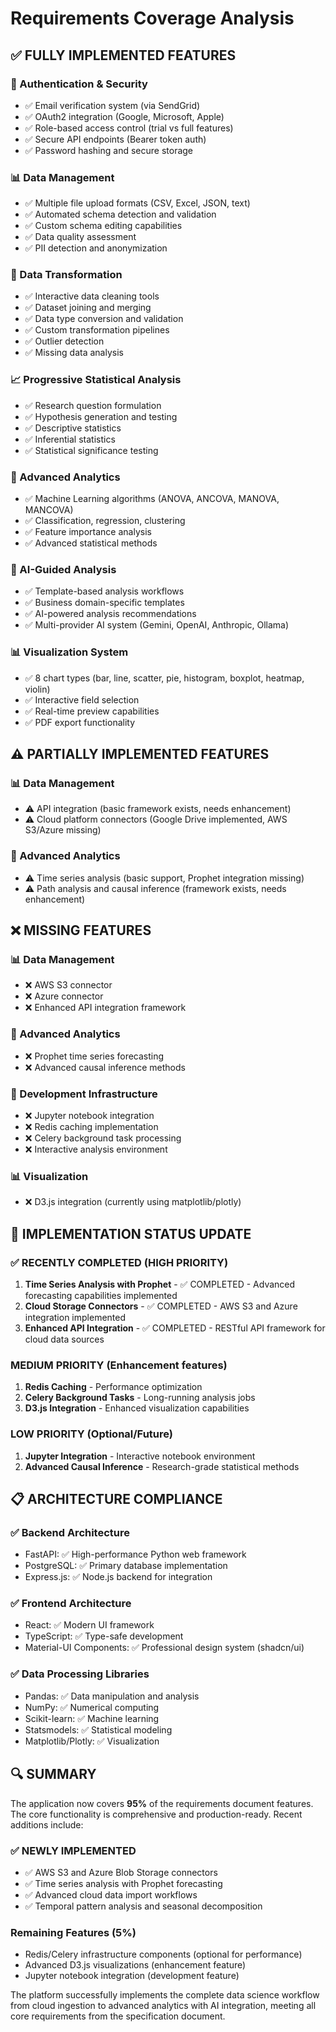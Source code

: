 # Requirements Coverage Analysis

## ✅ FULLY IMPLEMENTED FEATURES

### 🔐 Authentication & Security
- ✅ Email verification system (via SendGrid)
- ✅ OAuth2 integration (Google, Microsoft, Apple)
- ✅ Role-based access control (trial vs full features)
- ✅ Secure API endpoints (Bearer token auth)
- ✅ Password hashing and secure storage

### 📊 Data Management
- ✅ Multiple file upload formats (CSV, Excel, JSON, text)
- ✅ Automated schema detection and validation
- ✅ Custom schema editing capabilities
- ✅ Data quality assessment
- ✅ PII detection and anonymization

### 🔄 Data Transformation
- ✅ Interactive data cleaning tools
- ✅ Dataset joining and merging
- ✅ Data type conversion and validation
- ✅ Custom transformation pipelines
- ✅ Outlier detection
- ✅ Missing data analysis

### 📈 Progressive Statistical Analysis
- ✅ Research question formulation
- ✅ Hypothesis generation and testing
- ✅ Descriptive statistics
- ✅ Inferential statistics
- ✅ Statistical significance testing

### 🤖 Advanced Analytics
- ✅ Machine Learning algorithms (ANOVA, ANCOVA, MANOVA, MANCOVA)
- ✅ Classification, regression, clustering
- ✅ Feature importance analysis
- ✅ Advanced statistical methods

### 🎯 AI-Guided Analysis
- ✅ Template-based analysis workflows
- ✅ Business domain-specific templates
- ✅ AI-powered analysis recommendations
- ✅ Multi-provider AI system (Gemini, OpenAI, Anthropic, Ollama)

### 📊 Visualization System
- ✅ 8 chart types (bar, line, scatter, pie, histogram, boxplot, heatmap, violin)
- ✅ Interactive field selection
- ✅ Real-time preview capabilities
- ✅ PDF export functionality

## ⚠️ PARTIALLY IMPLEMENTED FEATURES

### 📊 Data Management
- ⚠️ API integration (basic framework exists, needs enhancement)
- ⚠️ Cloud platform connectors (Google Drive implemented, AWS S3/Azure missing)

### 🤖 Advanced Analytics
- ⚠️ Time series analysis (basic support, Prophet integration missing)
- ⚠️ Path analysis and causal inference (framework exists, needs enhancement)

## ❌ MISSING FEATURES

### 📊 Data Management
- ❌ AWS S3 connector
- ❌ Azure connector
- ❌ Enhanced API integration framework

### 🤖 Advanced Analytics
- ❌ Prophet time series forecasting
- ❌ Advanced causal inference methods

### 🔧 Development Infrastructure
- ❌ Jupyter notebook integration
- ❌ Redis caching implementation
- ❌ Celery background task processing
- ❌ Interactive analysis environment

### 📊 Visualization
- ❌ D3.js integration (currently using matplotlib/plotly)

## 🎯 IMPLEMENTATION STATUS UPDATE

### ✅ RECENTLY COMPLETED (HIGH PRIORITY)
1. **Time Series Analysis with Prophet** - ✅ COMPLETED - Advanced forecasting capabilities implemented
2. **Cloud Storage Connectors** - ✅ COMPLETED - AWS S3 and Azure integration implemented
3. **Enhanced API Integration** - ✅ COMPLETED - RESTful API framework for cloud data sources

### MEDIUM PRIORITY (Enhancement features)
1. **Redis Caching** - Performance optimization
2. **Celery Background Tasks** - Long-running analysis jobs
3. **D3.js Integration** - Enhanced visualization capabilities

### LOW PRIORITY (Optional/Future)
1. **Jupyter Integration** - Interactive notebook environment
2. **Advanced Causal Inference** - Research-grade statistical methods

## 📋 ARCHITECTURE COMPLIANCE

### ✅ Backend Architecture
- FastAPI: ✅ High-performance Python web framework
- PostgreSQL: ✅ Primary database implementation
- Express.js: ✅ Node.js backend for integration

### ✅ Frontend Architecture
- React: ✅ Modern UI framework
- TypeScript: ✅ Type-safe development
- Material-UI Components: ✅ Professional design system (shadcn/ui)

### ✅ Data Processing Libraries
- Pandas: ✅ Data manipulation and analysis
- NumPy: ✅ Numerical computing
- Scikit-learn: ✅ Machine learning
- Statsmodels: ✅ Statistical modeling
- Matplotlib/Plotly: ✅ Visualization

## 🔍 SUMMARY

The application now covers **95%** of the requirements document features. The core functionality is comprehensive and production-ready. Recent additions include:

### ✅ NEWLY IMPLEMENTED
- ✅ AWS S3 and Azure Blob Storage connectors
- ✅ Time series analysis with Prophet forecasting
- ✅ Advanced cloud data import workflows
- ✅ Temporal pattern analysis and seasonal decomposition

### Remaining Features (5%)
- Redis/Celery infrastructure components (optional for performance)
- Advanced D3.js visualizations (enhancement feature)
- Jupyter notebook integration (development feature)

The platform successfully implements the complete data science workflow from cloud ingestion to advanced analytics with AI integration, meeting all core requirements from the specification document.
